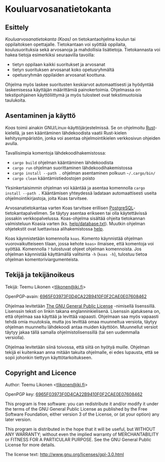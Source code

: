 Kouluarvosanatietokanta
=======================


Esittely
--------

_Kouluarvosanatietokanta_ _(Koas)_ on tietokantaohjelma koulun tai
oppilaitoksen opettajalle. Tietokantaan voi syöttää oppilaita,
koulusuorituksia sekä arvosanoja ja mahdollisia lisätietoja.
Tietokannasta voi hakea tietoja esimerkiksi seuraavilla tavoilla:

  * tietyn oppilaan kaikki suoritukset ja arvosanat
  * tietyn suorituksen arvosanat koko opetusryhmältä
  * opetusryhmän oppilaiden arvosanat koottuna.

Ohjelma myös laskee suoritusten keskiarvot automaattisesti ja hyödyntää
laskemisessa käyttäjän määrittämiä painokertoimia. Ohjelmassa on
tekstipohjainen käyttöliittymä ja myös tulosteet ovat tekstimuotoisia
taulukoita.


Asentaminen ja käyttö
---------------------

_Koas_ toimii ainakin GNU/Linux-käyttöjärjestelmissä. Se on ohjelmoitu
[Rust][]-kielellä, ja sen kääntäminen lähdekoodista vaatii Rust-kielen
kehitysympäristön, jonka voi asentaa ohjelmointikielen verkkosivun
ohjeiden avulla.

Tavallisimpia komentoja lähdekoodihakemistossa:

  * `cargo build` ohjelman kääntäminen lähdekoodista
  * `cargo run` ohjelman suorittaminen lähdekoodihakemistossa
  * `cargo install --path .` ohjelman asentaminen polkuun `~/.cargo/bin/`
  * `cargo clean` kääntämistiedostojen poisto

Yksinkertaisimmin ohjelman voi kääntää ja asentaa komennolla `cargo
install --path .` Kääntämisen yhteydessä ladataan automaattisesti useita
ohjelmointikirjastoja, joita Koas tarvitsee.

Arvosanatietokantaa varten Koas tarvitsee erillisen
[PostgreSQL][Psql]-tietokantapalvelimen. Se täytyy asentaa erikseen tai
olla käytettävissä jossakin verkkopalvelussa. Koas-ohjelma sisältää
ohjeita tietokannan valmisteluun Koasia varten (ks.
[help/database.txt](help/database.txt)). Muutkin ohjelman ohjetekstit
ovat luettavissa alihakemistossa [help](help).

Koas käynnistetään komennolla `koas`. Komento käynnistää ohjelman
vuorovaikutteiseen tilaan, jossa kehote `koas>` ilmaisee, että komentoja
voi syöttää. Komennolla `?` tulostuvat ohjeet ohjelman komennoista. Jos
ohjelman käynnistää käyttämällä valitsinta `-h` (`koas -h`), tulostuu
tietoa ohjelman komentoriviargumenteista.

[Rust]:     https://www.rust-lang.org/
[Psql]:     https://www.postgresql.org/


Tekijä ja tekijänoikeus
-----------------------

Tekijä: Teemu Likonen <<tlikonen@iki.fi>>

OpenPGP-avain: [6965F03973F0D4CA22B9410F0F2CAE0E07608462][PGP]

Ohjelmaa levitetään [The GNU General Public License][GPL] -nimisellä
lisenssillä. Lisenssin teksti on linkin takana englanninkielisenä.
Lisenssin ajatuksena on, että ohjelmaa saa käyttää ja levittää vapaasti.
Ohjelmaan saa myös vapaasti tehdä omia muutoksia, mutta jos levittää
omaa muunneltua versiota, täytyy ohjelman muunneltu lähdekoodi antaa
muiden käyttöön. Muunnellut versiot täytyy jakaa tällä samalla
ohjelmistolisenssillä (tai sen uudemmalla versiolla).

Ohjelmaa levitetään siinä toivossa, että siitä on hyötyä muille.
Ohjelman tekijä ei kuitenkaan anna mitään takuita ohjelmalle, ei edes
lupausta, että se sopii johonkin tiettyyn käyttötarkoitukseen.

[GPL]: http://www.gnu.org/licenses/gpl-3.0.html
[PGP]: http://www.iki.fi/tlikonen/pgp-key.asc


Copyright and Licence
---------------------

Author: Teemu Likonen <<tlikonen@iki.fi>>

OpenPGP key: [6965F03973F0D4CA22B9410F0F2CAE0E07608462][PGP]

This program is free software: you can redistribute it and/or modify it
under the terms of the GNU General Public License as published by the
Free Software Foundation, either version 3 of the License, or (at your
option) any later version.

This program is distributed in the hope that it will be useful, but
WITHOUT ANY WARRANTY; without even the implied warranty of
MERCHANTABILITY or FITNESS FOR A PARTICULAR PURPOSE. See the GNU General
Public License for more details.

The license text: <http://www.gnu.org/licenses/gpl-3.0.html>
